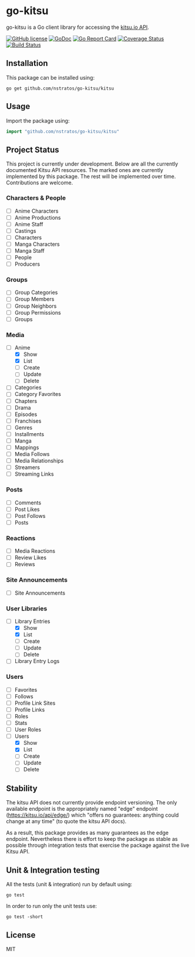 # go-kitsu

go-kitsu is a Go client library for accessing the [kitsu.io API](http://docs.kitsu.apiary.io).

[![GitHub license](https://img.shields.io/badge/license-MIT-blue.svg)](LICENSE)
[![GoDoc](https://godoc.org/github.com/nstratos/go-kitsu/kitsu?status.svg)](https://godoc.org/github.com/nstratos/go-kitsu/kitsu)
[![Go Report Card](https://goreportcard.com/badge/github.com/nstratos/go-kitsu)](https://goreportcard.com/report/github.com/nstratos/go-kitsu)
[![Coverage Status](https://coveralls.io/repos/github/nstratos/go-kitsu/badge.svg?branch=jsonapi)](https://coveralls.io/github/nstratos/go-kitsu?branch=jsonapi)
[![Build Status](https://travis-ci.org/nstratos/go-kitsu.svg?branch=master)](https://travis-ci.org/nstratos/go-kitsu)

## Installation

This package can be installed using:

	go get github.com/nstratos/go-kitsu/kitsu

## Usage

Import the package using:

```go
import "github.com/nstratos/go-kitsu/kitsu"
```


## Project Status

This project is currently under development. Below are all the currently
documented Kitsu API resources. The marked ones are currently implemented by
this package. The rest will be implemented over time. Contributions are
welcome.

### Characters & People

- [ ] Anime Characters
- [ ] Anime Productions
- [ ] Anime Staff
- [ ] Castings
- [ ] Characters
- [ ] Manga Characters
- [ ] Manga Staff
- [ ] People
- [ ] Producers

### Groups

- [ ] Group Categories
- [ ] Group Members
- [ ] Group Neighbors
- [ ] Group Permissions
- [ ] Groups

### Media

- [ ] Anime
  - [x] Show
  - [x] List
  - [ ] Create
  - [ ] Update
  - [ ] Delete
- [ ] Categories
- [ ] Category Favorites
- [ ] Chapters
- [ ] Drama
- [ ] Episodes
- [ ] Franchises
- [ ] Genres
- [ ] Installments
- [ ] Manga
- [ ] Mappings
- [ ] Media Follows
- [ ] Media Relationships
- [ ] Streamers
- [ ] Streaming Links

### Posts
- [ ] Comments
- [ ] Post Likes
- [ ] Post Follows
- [ ] Posts

### Reactions
- [ ] Media Reactions
- [ ] Review Likes
- [ ] Reviews

### Site Announcements
- [ ] Site Announcements

### User Libraries
- [ ] Library Entries
  - [x] Show
  - [x] List
  - [ ] Create
  - [ ] Update
  - [ ] Delete
- [ ] Library Entry Logs

### Users
- [ ] Favorites
- [ ] Follows
- [ ] Profile Link Sites
- [ ] Profile Links
- [ ] Roles
- [ ] Stats
- [ ] User Roles
- [ ] Users
  - [x] Show
  - [x] List
  - [ ] Create
  - [ ] Update
  - [ ] Delete

## Stability

The kitsu API does not currently provide endpoint versioning. The only
available endpoint is the appropriately named "edge" endpoint
(https://kitsu.io/api/edge/) which "offers no guarantees: anything could change
at any time" (to quote the kitsu API docs).

As a result, this package provides as many guarantees as the edge endpoint.
Nevertheless there is effort to keep the package as stable as possible through
integration tests that exercise the package against the live Kitsu API.

## Unit & Integration testing

All the tests (unit & integration) run by default using:

    go test

In order to run only the unit tests use:

    go test -short

## License

MIT
